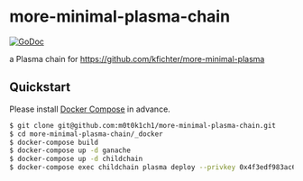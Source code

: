 # more-minimal-plasma-chain

[![GoDoc](https://godoc.org/github.com/m0t0k1ch1/more-minimal-plasma-chain?status.svg)](https://godoc.org/github.com/m0t0k1ch1/more-minimal-plasma-chain)

a Plasma chain for https://github.com/kfichter/more-minimal-plasma

## Quickstart

Please install [Docker Compose](https://docs.docker.com/compose/install) in advance.

``` sh
$ git clone git@github.com:m0t0k1ch1/more-minimal-plasma-chain.git
$ cd more-minimal-plasma-chain/_docker
$ docker-compose build
$ docker-compose up -d ganache
$ docker-compose up -d childchain
$ docker-compose exec childchain plasma deploy --privkey 0x4f3edf983ac636a65a842ce7c78d9aa706d3b113bce9c46f30d7d21715b23b1d | jq
```
